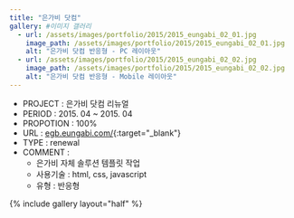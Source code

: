 ```yaml
---
title: "은가비 닷컴"
gallery: #이미지 갤러리
  - url: /assets/images/portfolio/2015/2015_eungabi_02_01.jpg
    image_path: /assets/images/portfolio/2015/2015_eungabi_02_01.jpg
    alt: "은가비 닷컴 반응형 - PC 레이아웃"
  - url: /assets/images/portfolio/2015/2015_eungabi_02_02.jpg
    image_path: /assets/images/portfolio/2015/2015_eungabi_02_02.jpg
    alt: "은가비 닷컴 반응형 - Mobile 레이아웃"
---
```


- PROJECT : 은가비 닷컴 리뉴얼
- PERIOD : 2015. 04 ~ 2015. 04
- PROPOTION : 100%
- URL : [egb.eungabi.com/](http://egb.eungabi.com){:target="\_blank"}
- TYPE : renewal
- COMMENT :
  - 은가비 자체 솔루션 템플릿 작업
  - 사용기술 : html, css, javascript
  - 유형 : 반응형

{% include gallery layout="half" %}
